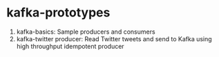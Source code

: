 # kafka-prototypes
1. kafka-basics: Sample producers and consumers
2. kafka-twitter producer: Read Twitter tweets and send to Kafka using high throughput idempotent producer
